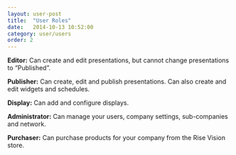 ```yaml
---
layout: user-post
title:  "User Roles"
date:   2014-10-13 10:52:00
category: user/users
order: 2
---
```


**Editor:**	Can create and edit presentations, but cannot change presentations to “Published”.

**Publisher:**	Can create, edit and publish presentations.  Can also create and edit widgets and schedules.

**Display:**	Can add and configure displays.

**Administrator:**	Can manage your users, company settings, sub-companies and network.

**Purchaser:**	Can purchase products for your company from the Rise Vision store.



